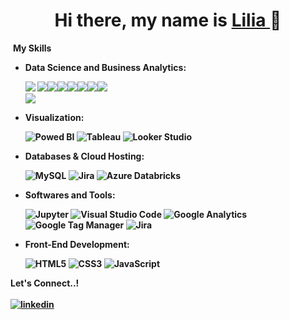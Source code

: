 <div align="center">
<h1 align="center"> Hi there, my name is <a href="https://www.linkedin.com/in/lilia-quispe-lopez/" > Lilia </a> 👋 </h1>
</div>
<img 

<div>
<b> My Skills
</div>

- **Data Science and Business Analytics**:
  
  <div>
  <img src= "https://img.shields.io/badge/Python-3776AB.svg?logo=python&logoColor=white&style=for-the-badge"> <img src="https://img.shields.io/badge/Pandas-150458.svg?logo=pandas&logoColor=white&style=for-the-badge"><img src="https://img.shields.io/badge/NumPy-013243.svg?logo=numpy&logoColor=white&style=for-the-badge"><img src="https://img.shields.io/badge/Plotly-3F4F75.svg?logo=plotly&logoColor=white&style=for-the-badge"><img src="https://img.shields.io/badge/SciPy-8CAAE6.svg?logo=scipy&logoColor=white&style=for-the-badge"><img src="https://img.shields.io/badge/seaborn-3F4F75.svg?logo=seaborn&logoColor=white&style=for-the-badge"><img src="https://img.shields.io/badge/Scikit%20learn-F7931E.svg?logo=scikitlearn&logoColor=white&style=for-the-badge"><img src="https://img.shields.io/badge/tensor%20flow-FF6F00.svg?logo=tensorflow&logoColor=white&style=for-the-badge">
  </div>
  <img src="https://img.shields.io/badge/SQL-246FDB.svg?logo=sql&logoColor=white&style=for-the-badge">
 

- **Visualization**:
  
  ![Powed BI](https://img.shields.io/badge/Power%20BI-F2C811.svg?logo=powerbi&logoColor=white&style=for-the-badge)
  ![Tableau](https://img.shields.io/badge/Tableau-E97627.svg?logo=tableau&logoColor=white&style=for-the-badge)
  ![Looker Studio](https://img.shields.io/badge/Looker%20Studio-%2314354C.svg?logo=looker-studio&logoColor=white&style=for-the-badge)

- **Databases & Cloud Hosting**:
  
  ![MySQL](https://img.shields.io/badge/MySQL-4479A1.svg?logo=mysql&logoColor=white&style=for-the-badge)
  ![Jira](https://img.shields.io/badge/Google%20BigQuery-669DF6.svg?logo=google-bigquery&logoColor=white&style=for-the-badge)
  ![Azure Databricks](https://img.shields.io/badge/Azure%20Databricks-FF3621.svg?logo=databricks&logoColor=white&style=for-the-badge)
  
  
- **Softwares and Tools**:

  ![Jupyter](https://img.shields.io/badge/Jupyter-F37626.svg?logo=jupyter&logoColor=white&style=for-the-badge)
  ![Visual Studio Code](https://img.shields.io/badge/Visual%20Studio%20Code-0078d7.svg?logo=visual-studio-code&logoColor=white&style=for-the-badge)
  ![Google Analytics](https://img.shields.io/badge/google%20analytics-E37400.svg?logo=googleanalytics&logoColor=white&style=for-the-badge)
  ![Google Tag Manager](https://img.shields.io/badge/google%20tag%20manager-246FDB.svg?logo=googletagmanager&logoColor=white&style=for-the-badge)
  ![Jira](https://img.shields.io/badge/Jira-0052CC.svg?logo=jira-software&logoColor=white&style=for-the-badge)

 
- **Front-End Development**:

   ![HTML5](https://img.shields.io/badge/HTML5%20-%23E34F26.svg?logo=html5&logoColor=white&style=for-the-badge)
   ![CSS3](https://img.shields.io/badge/CSS%20-%231572B6.svg?logo=css3&logoColor=white&style=for-the-badge)
   ![JavaScript](https://img.shields.io/badge/JavaScript%20-%23F7DF1E.svg?logo=javascript&logoColor=black&style=for-the-badge)

<div>
<b> Let's Connect..!
</div>
  <br>
  <a href="https://www.linkedin.com/in/lilia-quispe-lopez/" target="_blank">
  <img src="https://img.shields.io/badge/linkedin:  lilia-%2300acee.svg?logo=linkedin&logoColor=white&color=405DE6&style=for-the-badge" alt=linkedin style="margin-bottom: 5px;"/>
  </a>
</div>
    
<!--
**liliarql/liliarql** is a ✨ _special_ ✨ repository because its `README.md` (this file) appears on your GitHub profile.

Here are some ideas to get you started:

- 🔭 I’m currently working on ...
- 🌱 I’m currently learning ...
- 👯 I’m looking to collaborate on ...
- 🤔 I’m looking for help with ...
- 💬 Ask me about ...
- 📫 How to reach me: ...
- 😄 Pronouns: ...
- ⚡ Fun fact: ...
-->
